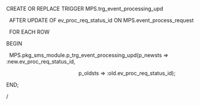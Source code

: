 CREATE OR REPLACE TRIGGER MPS.trg_event_processing_upd

  AFTER UPDATE OF ev_proc_req_status_id ON MPS.event_process_request

  FOR EACH ROW

BEGIN

  MPS.pkg_sms_module.p_trg_event_processing_upd(p_newsts => :new.ev_proc_req_status_id,

                                                 p_oldsts => :old.ev_proc_req_status_id);

  

END;

/